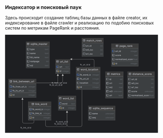 ### Индексатор и поисковый паук

Здесь происходит создание таблиц базы данных в файле creator, их индексирование в файле crawler и реализацию по подобию
поисковых систем по метрикам PageRank и расстояния.

![Схема БД](scheme.png)